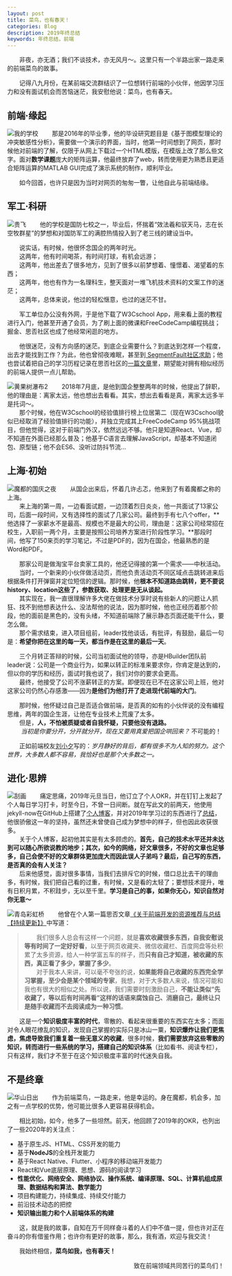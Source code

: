```yaml
---
layout: post
title: 菜鸟，也有春天！
categories: Blog
description: 2019年终总结
keywords: 年终总结，前端
---
```


&emsp;&emsp;非夜，亦无酒；我们不谈技术，亦无风月～。这里只有一个半路出家一路走来的前端菜鸟的故事。

&emsp;&emsp;记得八九月份，在某前端交流群结识了一位想转行前端的小伙伴，他因学习压力和没有面试机会而苦恼迷茫，我安慰他说：菜鸟，也有春天。

## 前端·缘起

![我的学校](https://github.com/king-hcj/introduce/blob/master/images/myschool1.jpeg?raw=true)
&emsp;&emsp;那是2016年的毕业季，他的毕设研究题目是《基于图模型理论的冲突敏感性分析》，需要做一个演示的界面，当时，他第一时间想到了网页，那时候他对前端的了解，仅限于从网上下载过一个HTML模版，在模版上改了那么些文字。面对**数学课题**庞大的矩阵运算，他最终放弃了web，转而使用更为熟悉且更适合矩阵运算的MATLAB GUI完成了演示系统的制作，顺利毕业。

&emsp;&emsp;如今回首，也许只是因为当时对网页的匆匆一瞥，让他自此与前端结缘。

## 军工·科研

![贵飞](https://github.com/king-hcj/introduce/blob/master/images/guifei.jpeg?raw=true)
&emsp;&emsp;他的学校是国防七校之一，毕业后，怀揣着“效法羲和驭天马，志在长空牧群星”的梦想和对国防军工的满腔热情投入到了老三线的建设当中。

&emsp;&emsp;说实话，有时候，他很怀念国企的两年时光。   
&emsp;&emsp;这两年，他有时间喝茶，有时间打球，有机会远游；  
&emsp;&emsp;这两年，他出差去了很多地方，见到了很多以前梦想着、憧憬着、渴望着的东西；    
&emsp;&emsp;这两年，他也有作为一名理科生，整天面对一堆飞机技术资料的文案工作的迷茫；   
&emsp;&emsp;这两年，总体来说，他过的轻松惬意，也过的迷茫不甘。

&emsp;&emsp;军工单位办公没有外网，于是他下载了W3Cschool App，用来看上面的教程进行入门，他甚至开通了会员，为了刷上面的微课和FreeCodeCamp编程挑战；掘金、思否社区也成了他经常闲逛的地方。

&emsp;&emsp;他很迷茫，没有方向感的迷茫。到底企业需要什么？到底达到怎样一个程度，出去才能找到工作？为此，他也曾彻夜难眠，甚至到[
SegmentFault社区求助](https://segmentfault.com/q/1010000014946491)；他也尝试着把自己的学习历程记录在思否社区的[一篇文章](https://segmentfault.com/a/1190000015048814)里，期望能对拥有相似经历的前端人提供一点儿帮助。

![黄果树瀑布2](https://github.com/king-hcj/introduce/blob/master/images/huangguoshu2.jpeg?raw=true)
&emsp;&emsp;2018年7月底，是他到国企整整两年的时候，他提出了辞职，他的理由是：离家太远，他也想出去看看。其实，想出去看看是真，离家太远多半是托词～。   
&emsp;&emsp;那个时候，他在W3Cschool的经验值排行榜上位居第二（现在W3Cschool貌似已经取消了经验值排行的功能），并独立完成其上FreeCodeCamp 95%挑战项目，但他觉得，这对于前端门外汉，依然远远不够。他只是知道React、Vue，却不知道在外面已经那么普及；他基于C语言去理解JavaScript，却基本不知道闭包、原型链；他不会ES6、没听过防抖节流...

## 上海·初始

![魔都的国庆之夜](https://github.com/king-hcj/introduce/blob/master/images/modu.jpeg?raw=true)
&emsp;&emsp;从国企出来后，怀着几许忐忑，他来到了有着魔都之称的上海。   
&emsp;&emsp;来上海的第一周，一边看面试题，一边顶着烈日炎炎，他一共面试了13家公司，后面一段时间，又有选择性的面试了几家公司。最终到手有七八个offer，**他选择了一家薪水不是最高、规模也不是最大的公司，理由是：这家公司经常招在校生，入职前一两个月，主要是按照公司培养方案进行阶段性学习。**那段时间，他写了150来页的学习笔记，不过是PDF的，因为在国企，他最熟悉的是Word和PDF。

&emsp;&emsp;那家公司是做淘宝平台卖家工具的，他还记得接的第一个需求——中秋活动。   
&emsp;&emsp;当时，一个新来的小伙伴做活动页，而他负责活动页不同区域点击跳转进来后根据条件打开弹窗并定位短信的逻辑。那时候，他**根本不知道路由跳转，更不要说history、location这些了，参数获取、处理更是无从谈起。**   
&emsp;&emsp;其实现在，我一直很理解许多大佬在做技术分享时说有些新人的问题让人抓狂、找不到他想表达什么、没法帮他的说法，因为那时候，他也正经历着那个阶段，他的面前是黑色的，没有头绪，不知道前端除了展示静态页面还能干什么，要怎么做。   
&emsp;&emsp;那个需求结束，进入项目组前，leader找他谈话，有批评，有鼓励，最后一句是：**希望你把在这里的每一天，都当作是在这里的最后一天**。

&emsp;&emsp;三个月转正答辩的时候，公司当初面试他的领导，亦是HBuilder团队前leader说：公司是一个商业行为，如果以转正的标准来要求你，你肯定是达到的，但以你的学历和经历，面试时我也说了，我们对你的要求会更高。   
&emsp;&emsp;最终，他接受了公司不涨薪转正的方案。即便现在已不在这家公司上班，他对这家公司仍然心存感激——因为**是他们为他打开了走进现代前端的大门**。   

&emsp;&emsp;那时候，他怀疑过自己是否适合做前端，是否真的如有的小伙伴说的没有编程思维，两年的国企生涯，让他在专业技术上荒废了太多。   
&emsp;&emsp;但是，**人，不怕被质疑或者自我怀疑，只要他没有退路。**   
&emsp;&emsp; *当初是你要分开，分开就分开，现在又要用真爱把国企哄回来？* 不可能的！   

&emsp;&emsp;正如前端校友[刘小夕](https://segmentfault.com/a/1190000021390351)写的：*岁月静好的背后，都有很多不为人知的努力。这个世界，大多数人都不容易，我恰好也是那个大多数之一。*

## 进化·思辨

![刮画](https://github.com/king-hcj/introduce/blob/master/images/shanghaiguahua.jpeg?raw=true)
&emsp;&emsp;痛定思痛，2019年元旦当日，他订立了个人OKR，并在钉钉上发起了个人每日学习打卡，时至今日，不曾一日间断。就在写此文的前两天，他使用jekyll-now在GitHub上搭建了[个人博客](https://king-hcj.github.io)，并对2019年学习过的东西进行了[总结](https://king-hcj.github.io/2019/12/22/front-end-engineer/)，他很骄傲这一年的坚持，虽然还未曾使自己成为梦想中的样子，但也因此收获很多。   
&emsp;&emsp;关于个人博客，起初他其实是有太多顾虑的。**首先，自己的技术水平还并未达到可以随心所欲说教的地步；其次，如今的网络，好文章很多，不好的文章也足够多，自己会使不好的文章群体更加庞大而因此误人子弟吗？最后，自己写的东西，是否真的会有人关注？**   
&emsp;&emsp;后来他感觉，面对很多事情，当我们去排斥它的时候，借口总比去干的理由多，有时候，我们把自己看的过重，有时候，又是看的太轻了；要想技术提升，唯有日积月累，不积跬步，无以至千里。**学习是自己的事，如果你无心，知识自然对你无意～**   

![青岛彩虹桥](https://github.com/king-hcj/introduce/blob/master/images/qingdao.jpeg?raw=true)
&emsp;&emsp;他曾在个人第一篇思否文章[《关于前端开发的资源推荐与总结【持续更新】》](https://segmentfault.com/a/1190000015048814)中写道：
>&emsp;&emsp;我们很多人总会有这样一个问题，就是**喜欢收藏很多东西，自我安慰说等有时间了一定好好看**，以至于网页收藏夹、微信收藏栏、百度网盘等处积累了太多资源，给人一种学富五车的样子，而**只有自己才知道，被收藏的东西，真正看了多少，掌握了多少**。   
&emsp;&emsp;对于我本人来讲，可以毫不夸张的说，**如果能将自己收藏的东西完全学习掌握，至少会是某个领域的专家**，我想，对于大多数人来说，情况可能和我也有很大的相似之处。所以说，我们需要时刻激励自己，**不能让类似“先收藏了，等以后有时间再看”这样的话语来腐蚀自己、消磨自己，最终让只是随手收藏而不去阅读成为一种习惯**。

&emsp;&emsp;这是一个**知识极度丰富的时代**，零散的、看起来很重要的东西实在太多；而面对令人眼花缭乱的知识，发现自己掌握的实际只是冰山一粟，**知识爆炸让我们更焦虑，焦虑导致我们重复着一些无意义的收藏**，很多时候，**我们需要放弃这些零散的知识，转而进行一些系统的学习，搭建自己的知识体系**（比如看书、阅读专栏），只有这样，我们才不至于在这个知识极度丰富的时代迷失自我。

## 不是终章

![华山日出](https://github.com/king-hcj/introduce/blob/master/images/huashan111.jpeg?raw=true)
&emsp;&emsp;作为前端菜鸟，一路走来，他是幸运的。身在魔都，机会多，加之有一点学校的优势，他可能比很多人更容易获得机会。

&emsp;&emsp;相比初始，如今，他多了一些坦然。前天，他回顾了2019年的OKR，也列出了一些2020年的关注点：
   - 基于原生JS、HTML、CSS开发的能力
   - 基于**NodeJS**的全栈开发能力
   - 基于React Native、Flutter、小程序的移动端开发能力
   - React和Vue底层原理、思想、源码的阅读学习
   - **性能优化、网络安全、网络协议、操作系统、编译原理、SQL、计算机组成原理、数据结构和算法、数学能力**
   - 项目构建能力，持续集成、持续交付能力
   - 前沿技术动态的把控
   - **知识输出能力和个人前端体系的构建**

&emsp;&emsp;这，就是我的故事，自知在万千同样奋斗着的人们中不值一提，但也许对正在奋斗的你有借鉴作用；也许你有更好的故事，那么，我有酒，欢迎与我交流！   

&emsp;&emsp;我始终相信，**菜鸟如我，也有春天！**
<p align="right">致在前端领域共同苦行的菜鸟们！</p>
